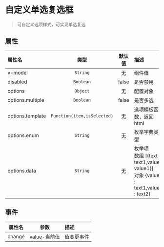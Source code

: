 # 自定义单选复选框

> 可自定义选项样式，可实现单选复选

## 属性

| 属性名           |            类型             | 默认值 | 描述                                                                                   |
| :--------------- | :-------------------------: | :----: | :------------------------------------------------------------------------------------- |
| v-model          |          `String`           |   无   | 组件值                                                                                 |
| disabled         |          `Boolean`          | false  | 是否禁用                                                                               |
| options          |          `Object`           |   无   | 配置对象                                                                               |
| options.multiple |          `Boolean`          | false  | 是否多选                                                                               |
| options.template | `Function(item,isSelected)` |   无   | 选项模板函数，返回 html                                                                |
| options.enum     |          `String`           |   无   | 枚举字典类型                                                                           |
| options.data     |          `String`           |   无   | 枚举项<br>数组 [{text : text1,value : value1}]<br>对象 {value1 : text1,value2 : text2} |

## 事件

| 属性名 |     参数     | 描述       |
| :----: | :----------: | :--------- |
| change | value-当前值 | 值变更事件 |  |

<vuep template="#example"></vuep>

<script v-pre type="text/x-template" id="example">

<template>
  <div class="demo-container">
    <xui-customchecker ref="customchecker" v-model="v" :options="options" @change="changeHandle"></xui-customchecker>
    <p>value : {{v}}</p>
  </div>
</template>

<script>
export default {
	methods: {
		clear() {
			this.$refs.radio.clear();
		},
		changeHandle(v) {
            console.log(v)
        }
	},
	data() {
		return {
			v: "#8fc31f,#40a4ff",
			options: {
				multiple: true,
				template(item, active) {
                    return `
                    <div
                    style="width:20px;
                    height:20px;
                    border-radius:3px;
                    margin-right:5px;
                    background:${item.value};
                    border:2px solid ${active ? "orange" : "#bdbdbd"
                    };"></div>`;
				},
				data: [
					{
						text: "红色",
						value: "#ff4949"
					},
					{
						text: "绿色",
						value: "#8fc31f"
					},
					{
						text: "蓝色",
						value: "#40a4ff"
					},
					{
						text: "白色",
						value: "#FFF"
					}
				]
			}
		};
	}
};
</script>
</script>
